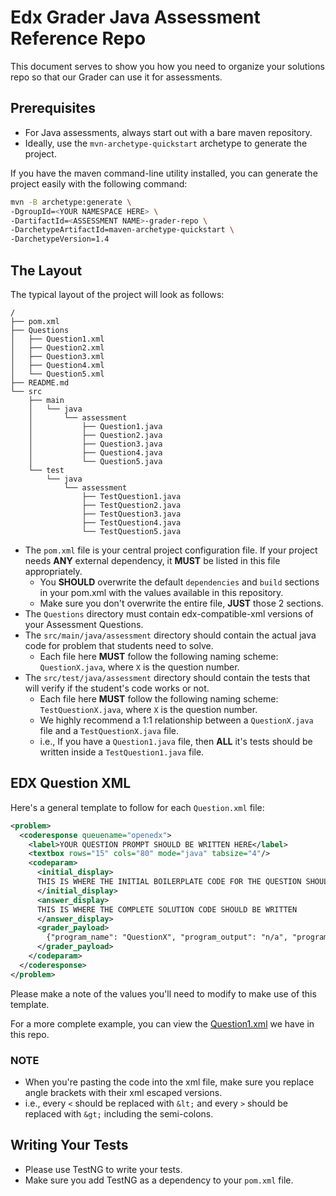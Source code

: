 # Edx Grader Java Assessment Reference Repo

This document serves to show you how you need to organize your solutions repo so that our Grader
can use it for assessments.

## Prerequisites

- For Java assessments, always start out with a bare maven repository.
- Ideally, use the `mvn-archetype-quickstart` archetype to generate the project.

If you have the maven command-line utility installed, you can generate the project easily with the following command:

```bash
mvn -B archetype:generate \
-DgroupId=<YOUR NAMESPACE HERE> \
-DartifactId=<ASSESSMENT NAME>-grader-repo \
-DarchetypeArtifactId=maven-archetype-quickstart \
-DarchetypeVersion=1.4
```

## The Layout

The typical layout of the project will look as follows:

```
/
├── pom.xml
├── Questions
│   ├── Question1.xml
│   ├── Question2.xml
│   ├── Question3.xml
│   ├── Question4.xml
│   └── Question5.xml
├── README.md
└── src
    ├── main
    │   └── java
    │       └── assessment
    │           ├── Question1.java
    │           ├── Question2.java
    │           ├── Question3.java
    │           ├── Question4.java
    │           └── Question5.java
    └── test
        └── java
            └── assessment
                ├── TestQuestion1.java
                ├── TestQuestion2.java
                ├── TestQuestion3.java
                ├── TestQuestion4.java
                └── TestQuestion5.java
```

- The `pom.xml` file is your central project configuration file. If your project needs **ANY** external dependency, it **MUST** be listed in this file appropriately.
    - You **SHOULD** overwrite the default `dependencies` and `build` sections in your pom.xml with the values available in this repository.
    - Make sure you don't overwrite the entire file, **JUST** those 2 sections.
- The `Questions` directory must contain edx-compatible-xml versions of your Assessment Questions.
- The `src/main/java/assessment` directory should contain the actual java code for problem that students need to solve.
    - Each file here **MUST** follow the following naming scheme: `QuestionX.java`, where `X` is the question number.
- The `src/test/java/assessment` directory should contain the tests that will verify if the student's code works or not.
    - Each file here **MUST** follow the following naming scheme: `TestQuestionX.java`, where `X` is the question number.
    - We highly recommend a 1:1 relationship between a `QuestionX.java` file and a `TestQuestionX.java` file.
    - i.e., If you have a `Question1.java` file, then **ALL** it's tests should be written inside a `TestQuestion1.java` file.

## EDX Question XML

Here's a general template to follow for each `Question.xml` file:

```xml
<problem>
  <coderesponse queuename="openedx">
    <label>YOUR QUESTION PROMPT SHOULD BE WRITTEN HERE</label>
    <textbox rows="15" cols="80" mode="java" tabsize="4"/>
    <codeparam>
      <initial_display>
      THIS IS WHERE THE INITIAL BOILERPLATE CODE FOR THE QUESTION SHOULD BE WRITTEN
      </initial_display>
      <answer_display>
      THIS IS WHERE THE COMPLETE SOLUTION CODE SHOULD BE WRITTEN
      </answer_display>
      <grader_payload>
        {"program_name": "QuestionX", "program_output": "n/a", "program_language": "java", "solution_repo": "YOUR REPO'S SSH CLONE URL SHOULD GO HERE"}
      </grader_payload>
    </codeparam>
  </coderesponse>
</problem>
```

Please make a note of the values you'll need to modify to make use of this template.

For a more complete example, you can view the [Question1.xml](Questions/Question1.xml) we have in this repo.

### NOTE

- When you're pasting the code into the xml file, make sure you replace angle brackets with their xml escaped versions.
- i.e., every `<` should be replaced with `&lt;` and every `>` should be replaced with `&gt;` including the semi-colons.

## Writing Your Tests

- Please use TestNG to write your tests.
- Make sure you add TestNG as a dependency to your `pom.xml` file.
